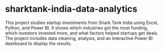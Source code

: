 # sharktank-india-data-analytics
This project studies startup investments from Shark Tank India using Excel, Python, and Power BI. It shows which industries got the most funding, which investors invested more, and what factors helped startups get deals. The project includes data cleaning, analysis, and an interactive Power BI dashboard to display the results.
